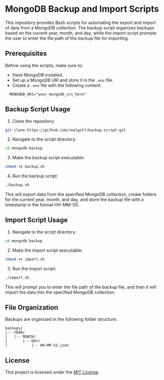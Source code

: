 # MongoDB Backup and Import Scripts

This repository provides Bash scripts for automating the export and import of data from a MongoDB collection. The backup script organizes backups based on the current year, month, and day, while the import script prompts the user to enter the file path of the backup file for importing.

## Prerequisites

Before using the scripts, make sure to:

- Have MongoDB installed.
- Set up a MongoDB URI and store it in the `.env` file.
- Create a `.env` file with the following content:

```plaintext
  MONGODB_URI="your_mongodb_uri_here"
```

## Backup Script Usage

1. Clone the repository:

```bash
git clone https://github.com/realgolf/backup-script.git
```

2. Navigate to the script directory:

```bash
cd mongodb-backup
```

3. Make the backup script executable:

```bash
chmod +x backup.sh
```

4. Run the backup script:

```bash
./backup.sh
```

This will export data from the specified MongoDB collection, create folders for the current year, month, and day, and store the backup file with a timestamp in the format HH-MM-SS.

## Import Script Usage

1. Navigate to the script directory:

```bash
cd mongodb-backup
```

2. Make the import script executable:

```bash
chmod +x import.sh
```

3. Run the import script:

```bash
./import.sh
```

This will prompt you to enter the file path of the backup file, and then it will import the data into the specified MongoDB collection.

## File Organization

Backups are organized in the following folder structure:

```
backups/
|-- YEAR/
|   |-- MONTH/
|       |-- DAY/
|           |-- HH-MM-SS.json

```

## License

This project is licensed under the [MIT License](./LICENSE.md).
